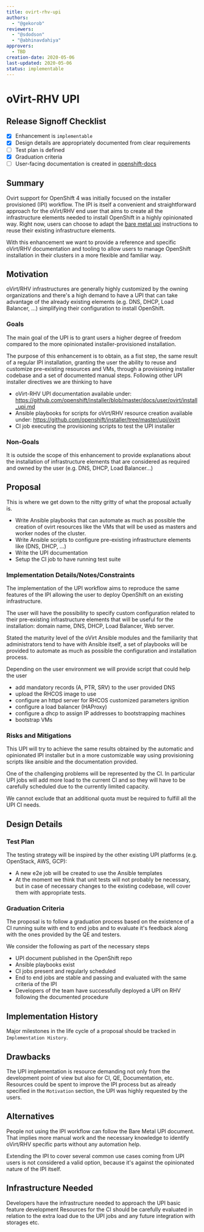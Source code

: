 ```yaml
---
title: ovirt-rhv-upi
authors:
  - "@gekorob"
reviewers:
  - "@sdodson"
  - "@abhinavdahiya"
approvers:
  - TBD
creation-date: 2020-05-06
last-updated: 2020-05-06
status: implementable
---
```


# oVirt-RHV UPI

## Release Signoff Checklist

- [x] Enhancement is `implementable`
- [x] Design details are appropriately documented from clear requirements
- [ ] Test plan is defined
- [x] Graduation criteria
- [ ] User-facing documentation is created in [openshift-docs](https://github.com/openshift/openshift-docs/)

## Summary

Ovirt support for OpenShift 4 was initially focused on the installer provisioned
(IPI) workflow. The IPI is itself a convenient and straightforward approach for the
oVirt/RHV end user that aims to create all the infrastructure elements needed to
install OpenShift in a highly opinionated way.
Right now, users can choose to adapt the [bare metal upi][baremetal-upi] instructions
to reuse their existing infrastructure elements.

With this enhancement we want to provide a reference and specific oVirt/RHV documentation
and tooling to allow users to manage OpenShift installation in their clusters in a more
flexible and familiar way.

## Motivation

oVirt/RHV infrastructures are generally highly customized by the owning organizations
and there's a high demand to have a UPI that can take advantage of the already
existing elements (e.g. DNS, DHCP, Load Balancer, ...) simplifying their configuration
to install OpenShift.

### Goals

The main goal of the UPI is to grant users a higher degree of freedom compared to the
more opinionated installer-provisioned installation.

The purpose of this enhancement is to obtain, as a fist step, the same result of a regular
IPI installation, granting the user the ability to reuse and customize pre-existing
resources and VMs, through a provisioning installer codebase and a set of documented
manual steps.
Following other UPI installer directives we are thinking to have

* oVirt-RHV UPI documentation available under:
https://github.com/openshift/installer/blob/master/docs/user/ovirt/install_upi.md
* Ansible playbooks for scripts for oVirt/RHV resource creation available under:
https://github.com/openshift/installer/tree/master/upi/ovirt
* CI job executing the provisioning scripts to test the UPI installer

### Non-Goals

It is outside the scope of this enhancement to provide explanations about the installation
of infrastructure elements that are considered as required and owned by the user (e.g. DNS,
DHCP, Load Balancer...)

## Proposal

This is where we get down to the nitty gritty of what the proposal actually is.

* Write Ansible playbooks that can automate as much as possible the creation of ovirt resources
like the VMs that will be used as masters and worker nodes of the cluster.
* Write Ansible scripts to configure pre-existing infrastructure elements like (DNS, DHCP, ...)
* Write the UPI documentation
* Setup the CI job to have running test suite


### Implementation Details/Notes/Constraints

The implementation of the UPI workflow aims to reproduce the same features of the IPI
allowing the user to deploy OpenShift on an existing infrastructure.

The user will have the possibility to specify custom configuration related to their pre-existing
infrastructure elements that will be useful for the installation: domain name, DNS, DHCP,
Load Balancer, Web server.

Stated the maturity level of the oVirt Ansible modules and the familiarity that administrators
tend to have with Ansible itself, a set of playbooks will be provided to automate as
much as possible the configuration and installation process. 

Depending on the user environment we will provide script that could help the user

* add mandatory records (A, PTR, SRV) to the user provided DNS
* upload the RHCOS image to use
* configure an httpd server for RHCOS customized parameters ignition
* configure a load balancer (HAProxy)
* configure a dhcp to assign IP addresses to bootstrapping machines
* bootstrap VMs

### Risks and Mitigations

This UPI will try to achieve the same results obtained by the automatic and opinionated
IPI installer but in a more customizable way using provisioning scripts like ansible
and the documentation provided.

One of the challenging problems will be represented by the CI.
In particular UPI jobs will add more load to the current CI and so they will
have to be carefully scheduled due to the currently limited capacity.

We cannot exclude that an additional quota must be required to fulfill all the UPI
CI needs.

## Design Details

### Test Plan

The testing strategy will be inspired by the other existing UPI platforms
(e.g. OpenStack, AWS, GCP):

- A new e2e job will be created to use the Ansible templates
- At the moment we think that unit tests will not probably be necessary, but in case
of necessary changes to the existing codebase, will cover them with appropriate
tests.

### Graduation Criteria

The proposal is to follow a graduation process based on the existence of a CI running
suite with end to end jobs and to evaluate it's feedback along with the ones provided by
the QE and testers.

We consider the following as part of the necessary steps

- UPI document published in the OpenShift repo
- Ansible playbooks exist
- CI jobs present and regularly scheduled
- End to end jobs are stable and passing and evaluated with the same criteria of the IPI
- Developers of the team have successfully deployed a UPI on RHV following the
documented procedure

## Implementation History

Major milestones in the life cycle of a proposal should be tracked in `Implementation
History`.

## Drawbacks

The UPI implementation is resource demanding not only from the development point of view
but also for CI, QE, Documentation, etc.
Resources could be spent to improve the IPI process but as already specified in the
`Motivation` section, the UPI was highly requested by the users.

## Alternatives

People not using the IPI workflow can follow the Bare Metal UPI document.
That implies more manual work and the necessary knowledge to identify oVirt/RHV specific
parts without any automation help.

Extending the IPI to cover several common use cases coming from UPI users is not
considered a valid option, because it's against the opinionated nature of the IPI itself.

## Infrastructure Needed

Developers have the infrastructure needed to approach the UPI basic feature development
Resources for the CI should be carefully evaluated in relation to the extra load due to
the UPI jobs and any future integration with storages etc.

[baremetal-upi]: https://github.com/openshift/installer/blob/master/docs/user/metal/install_upi.md
